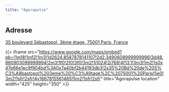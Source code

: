 ```yaml
---
title: "Agorapulse"
---
```


## Adresse

[35 boulevard Sébastopol, 3ème étage, 75001 Paris, France](https://goo.gl/maps/H9Bct14RCdqqanBM8)

{{< iframe src="https://www.google.com/maps/embed?pb=!1m18!1m12!1m3!1d2624.8587878141107!2d2.3490608999999996!3d48.860903099999994!2m3!1f0!2f0!3f0!3m2!1i1024!2i768!4f13.1!3m3!1m2!1s0x47e66e1ec9f904bd%3A0x7a40bf2b44193db3!2s35%20Bd%20de%20S%C3%A9bastopol%203eme%20%C3%A9tage%2C%2075001%20Paris!5e0!3m2!1sfr!2sfr!4v1667815561465!5m2!1sfr!2sfr" title="Agorapulse location" width="425" height="350" >}}
